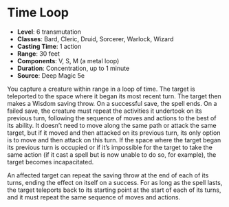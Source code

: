 # Time Loop

- **Level**: 6 transmutation
- **Classes**: Bard, Cleric, Druid, Sorcerer, Warlock, Wizard
- **Casting Time**: 1 action
- **Range**: 30 feet
- **Components**: V, S, M (a metal loop)
- **Duration**: Concentration, up to 1 minute
- **Source**: Deep Magic 5e

You capture a creature within range in a loop of time. The target is teleported to the space where it began its most recent turn. The target then makes a Wisdom saving throw. On a successful save, the spell ends. On a failed save, the creature must repeat the activities it undertook on its previous turn, following the sequence of moves and actions to the best of its ability. It doesn’t need to move along the same path or attack the same target, but if it moved and then attacked on its previous turn, its only option is to move and then attack on this turn. If the space where the target began its previous turn is occupied or if it’s impossible for the target to take the same action (if it cast a spell but is now unable to do so, for example), the target becomes incapacitated.

An affected target can repeat the saving throw at the end of each of its turns, ending the effect on itself on a success. For as long as the spell lasts, the target teleports back to its starting point at the start of each of its turns, and it must repeat the same sequence of moves and actions.


